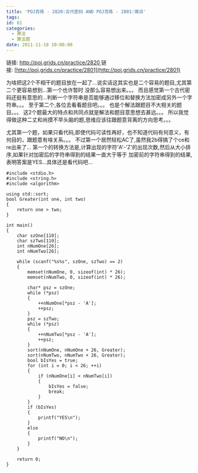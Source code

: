 ```yaml
---
title: 'POJ百练 - 2820:古代密码 AND POJ百练 - 2801:填词'
tags:
id: 61
categories:
  - 算法 
  - 算法题
date: 2011-11-18 10:00:00
---
```


链接: [http://poj.grids.cn/practice/2820 ](http://poj.grids.cn/practice/2820)
链接: [http://poj.grids.cn/practice/2801](http://poj.grids.cn/practice/2801)

为啥把这2个不相干的题目放在一起了...说实话这其实也是二个容易的题目,尤其第二个更容易想到...第一个也许暂时
没那么容易想出来。。。
而且感觉第一个古代密码还挺有意思的...判断一个字符串是否能够通过移位和替换方法加密成另外一个字符串。。。
至于第二个,各位去看看题目吧。。。
也是个解法跟题目不大相关的题目。。。
这2个题最大的特点和共同点就是解法和题目意思想去甚远。。。
所以我觉得做这种二丈和尚摸不早头脑的题,思维应该往跟题意背离的方向思考。。。

尤其第一个题，如果只看代码,即使代码可读性再好，也不知道代码有何意义，有何目的，跟题意有啥关系。。。
不过第一个居然轻松AC了,虽然我2b得搞了个ce和re出来了...
第一个的转换方法是,计算出现的字符'A'-'Z'的出现次数,然后从大小排序,如果针对加密后的字符串得到的结果一直大于等于
加密前的字符串得到的结果,表明答案是YES...具体还是看代码吧...
``` stylus
#include <stdio.h>
#include <string.h>
#include <algorithm>

using std::sort;
bool Greater(int one, int two)
{
    return one > two;
}

int main()
{
    char szOne[110];
    char szTwo[110];
    int nNumOne[26];
    int nNumTwo[26];

    while (scanf("%s%s", szOne, szTwo) == 2)
    {
        memset(nNumOne, 0, sizeof(int) * 26);
        memset(nNumTwo, 0, sizeof(int) * 26);

        char* psz = szOne;
        while (*psz)
        {
            ++nNumOne[*psz - 'A'];
            ++psz;
        }
        psz = szTwo;
        while (*psz)
        {
            ++nNumTwo[*psz - 'A'];
            ++psz;
        }
        sort(nNumOne, nNumOne + 26, Greater);
        sort(nNumTwo, nNumTwo + 26, Greater);
        bool bIsYes = true;
        for (int i = 0; i < 26; ++i)
        {
            if (nNumOne[i] < nNumTwo[i])
            {
                bIsYes = false;
                break;
            }
        }
        if (bIsYes)
        {
            printf("YES\n");
        }
        else
        {
            printf("NO\n");
        }
    }

    return 0;
}
```